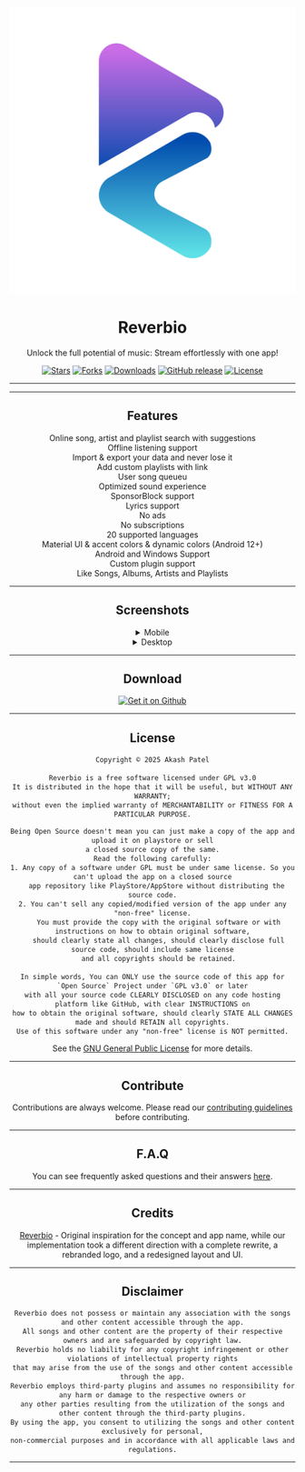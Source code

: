 
<div align="center">

<img src="https://github.com/akashskypatel/Reverbio/blob/master/assets/images/ic_launcher_foreground.png?raw=true"/>

# Reverbio

Unlock the full potential of music: Stream effortlessly with one app!

[![Stars](https://img.shields.io/github/stars/akashskypatel/Reverbio?style=flat-square&color=D3BEAB)](https://github.com/akashskypatel/Reverbio/stargazers)
[![Forks](https://img.shields.io/github/forks/akashskypatel/Reverbio?style=flat-square&color=D3BEAB)](https://github.com/akashskypatel/Reverbio/fork)
[![Downloads](https://img.shields.io/github/downloads/akashskypatel/Reverbio/total?style=flat-square&color=D3BEAB)](https://github.com/akashskypatel/Reverbio/releases)
[![GitHub release](https://img.shields.io/github/v/release/akashskypatel/Reverbio?color=D3BEAB)](https://github.com/akashskypatel/Reverbio/releases)
[![License](https://img.shields.io/github/license/akashskypatel/Reverbio?color=D3BEAB)](LICENSE)

---

---

## Features

<center>

Online song, artist and playlist search with suggestions <br/>
Offline listening support <br/>
Import & export your data and never lose it <br/>
Add custom playlists with link <br/>
User song queueu <br/>
Optimized sound experience <br/>
SponsorBlock support <br/>
Lyrics support <br/>
No ads <br/>
No subscriptions <br/>
20 supported languages <br/>
Material UI & accent colors & dynamic colors (Android 12+) <br/>
Android and Windows Support <br/>
Custom plugin support <br/>
Like Songs, Albums, Artists and Playlists <br/>

</center>


---

## Screenshots

<details>
<summary>Mobile</summary>

### Android

| ![Screenshot 1](https://github.com/akashskypatel/Reverbio/blob/master/repository_files/screenshot1.png?raw=true) | ![Screenshot 2](https://github.com/akashskypatel/Reverbio/blob/master/repository_files/screenshot2.png?raw=true) | ![Screenshot 3](https://github.com/akashskypatel/Reverbio/blob/master/repository_files/screenshot3.png?raw=true) | ![Screenshot 4](https://github.com/akashskypatel/Reverbio/blob/master/repository_files/screenshot4.png?raw=true) | ![Screenshot 5](https://github.com/akashskypatel/Reverbio/blob/master/repository_files/screenshot5.png?raw=true) |
|----------------------------------------------------------------------------------------------------------------------------------------|----------------------------------------------------------------------------------------------------------------------------------------|----------------------------------------------------------------------------------------------------------------------------------------|----------------------------------------------------------------------------------------------------------------------------------------|----------------------------------------------------------------------------------------------------------------------------------------|
</details>

<details>
<summary>Desktop</summary>

### Desktop

| ![Screenshot 1](https://github.com/akashskypatel/Reverbio/blob/master/repository_files/desktop_screenshot1.png?raw=true) | ![Screenshot 2](https://github.com/akashskypatel/Reverbio/blob/master/repository_files/desktop_screenshot2.png?raw=true) |
|----------------------------------------------------------------------------------------------------------------------------------------|----------------------------------------------------------------------------------------------------------------------------------------|

 ![Screenshot 3](https://github.com/akashskypatel/Reverbio/blob/master/repository_files/desktop_screenshot3.png?raw=true) | ![Screenshot 4](https://github.com/akashskypatel/Reverbio/blob/master/repository_files/desktop_screenshot4.png?raw=true) |
|----------------------------------------------------------------------------------------------------------------------------------------|----------------------------------------------------------------------------------------------------------------------------------------|

 ![Screenshot 5](https://github.com/akashskypatel/Reverbio/blob/master/repository_files/desktop_screenshot5.png?raw=true) | ![Screenshot 6](https://github.com/akashskypatel/Reverbio/blob/master/repository_files/desktop_screenshot6.png?raw=true) |
|----------------------------------------------------------------------------------------------------------------------------------------|----------------------------------------------------------------------------------------------------------------------------------------|
</details>

---

## Download


[<img src="https://github.com/akashskypatel/Reverbio/raw/master/repository_files/get-it-on-github.png" alt="Get it on Github" height="80">](https://github.com/akashskypatel/Reverbio/releases/latest)

---

## License


```
Copyright © 2025 Akash Patel

Reverbio is a free software licensed under GPL v3.0
It is distributed in the hope that it will be useful, but WITHOUT ANY WARRANTY;
without even the implied warranty of MERCHANTABILITY or FITNESS FOR A PARTICULAR PURPOSE.
```

```
Being Open Source doesn't mean you can just make a copy of the app and upload it on playstore or sell
a closed source copy of the same.
Read the following carefully:
1. Any copy of a software under GPL must be under same license. So you can't upload the app on a closed source
  app repository like PlayStore/AppStore without distributing the source code.
2. You can't sell any copied/modified version of the app under any "non-free" license.
   You must provide the copy with the original software or with instructions on how to obtain original software,
   should clearly state all changes, should clearly disclose full source code, should include same license
   and all copyrights should be retained.

In simple words, You can ONLY use the source code of this app for `Open Source` Project under `GPL v3.0` or later
with all your source code CLEARLY DISCLOSED on any code hosting platform like GitHub, with clear INSTRUCTIONS on
how to obtain the original software, should clearly STATE ALL CHANGES made and should RETAIN all copyrights.
Use of this software under any "non-free" license is NOT permitted.
```

See the [GNU General Public License](https://github.com/akashskypatel/Reverbio/blob/master/LICENSE) for more details.

---

## Contribute

Contributions are always welcome. Please read our [contributing guidelines](https://github.com/akashskypatel/Reverbio/blob/master/CONTRIBUTING.md) before contributing.

---

## F.A.Q

You can see frequently asked questions and their answers [here](https://github.com/akashskypatel/Reverbio/discussions/340).

---

## Credits

[Reverbio](https://github.com/Harsh-23/Reverbio) - Original inspiration for the concept and app name, while our implementation took a different direction with a complete rewrite, a rebranded logo, and a redesigned layout and UI.

---

## Disclaimer

```
Reverbio does not possess or maintain any association with the songs and other content accessible through the app.
All songs and other content are the property of their respective owners and are safeguarded by copyright law.
Reverbio holds no liability for any copyright infringement or other violations of intellectual property rights
that may arise from the use of the songs and other content accessible through the app.
Reverbio employs third-party plugins and assumes no responsibility for any harm or damage to the respective owners or
any other parties resulting from the utilization of the songs and other content through the third-party plugins.
By using the app, you consent to utilizing the songs and other content exclusively for personal,
non-commercial purposes and in accordance with all applicable laws and regulations.
```

---
